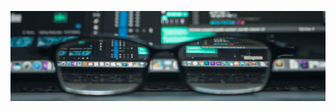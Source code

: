 ![Bem vindos ao Meu Portfólio!](https://github.com/evertongarcia95/evertongarcia95/blob/main/welcomeng.gif)
